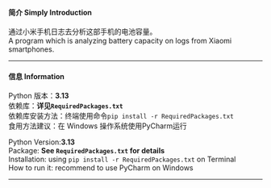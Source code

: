#### 简介 Simply Introduction
通过小米手机日志去分析这部手机的电池容量。<br />
A program which is analyzing battery capacity on logs from Xiaomi smartphones.
****
#### 信息 Information
Python 版本：**3.13** <br />
依赖库：**详见`RequiredPackages.txt`** <br />
依赖库安装方法：终端使用命令`pip install -r RequiredPackages.txt`<br />
食用方法建议：在 Windows 操作系统使用PyCharm运行

Python Version:**3.13** <br />
Package: **See `RequiredPackages.txt` for details** <br />
Installation: using `pip install -r RequiredPackages.txt` on Terminal <br />
How to run it: recommend to use PyCharm on Windows
****
